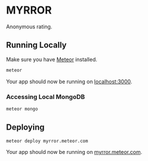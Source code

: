 # MYRROR

Anonymous rating.

## Running Locally

Make sure you have [Meteor](https://www.meteor.com/) installed.

```sh
meteor
```

Your app should now be running on [localhost:3000](http://localhost:3000/).

### Accessing Local MongoDB
```sh
meteor mongo
```

## Deploying

```sh
meteor deploy myrror.meteor.com
```
                               
Your app should now be running on [myrror.meteor.com](http://myrror.meteor.com/).
